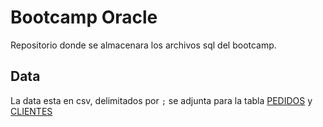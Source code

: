 # Bootcamp Oracle
Repositorio donde se almacenara los archivos sql del bootcamp.

## Data
La data esta en csv, delimitados por `;` se adjunta para la tabla [PEDIDOS](https://github.com/Enzoest26/Bootcamp-Oracle/blob/main/BBOTCAMP_PEDIDOS.csv) y [CLIENTES](https://github.com/Enzoest26/Bootcamp-Oracle/blob/main/BOOTCAMP_CLIENTES.csv)

